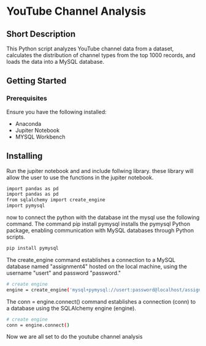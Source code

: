 # YouTube Channel Analysis

## Short Description

This Python script analyzes YouTube channel data from a dataset, calculates the distribution of channel types from the top 1000 records, and loads the data into a MySQL database.

## Getting Started

### Prerequisites

Ensure you have the following installed:

- Anaconda
- Jupiter Notebook    
- MYSQL Workbench

## Installing

Run the jupiter notebook and and include follwing library. these library will allow the user to use the functions in the jupiter notebook.
```bash
import pandas as pd
import pandas as pd
from sqlalchemy import create_engine
import pymysql
```

now to connect the python with the database int the mysql use the following command. 
The command pip install pymysql installs the pymysql Python package, enabling communication with MySQL databases through Python scripts.
```bash
pip install pymysql
```


The create_engine command establishes a connection to a MySQL database named "assignment4" hosted on the local machine, using the username "usert" and password "password."

```bash
# create engine
engine = create_engine('mysql+pymysql://usert:password@localhost/assignment4')
```

The conn = engine.connect() command establishes a connection (conn) to a database using the SQLAlchemy engine (engine).

```bash
# create engine
conn = engine.connect()
```
Now we are all set to do the youtube channel analysis  
